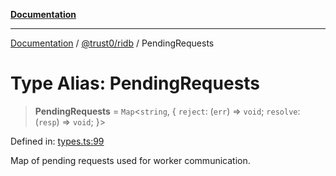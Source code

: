 [**Documentation**](../../../README.md)

***

[Documentation](../../../README.md) / [@trust0/ridb](../README.md) / PendingRequests

# Type Alias: PendingRequests

> **PendingRequests** = `Map`\<`string`, \{ `reject`: (`err`) => `void`; `resolve`: (`resp`) => `void`; \}\>

Defined in: [types.ts:99](https://github.com/trust0-project/RIDB/blob/ec1e43d2e9f91f06fa489f0836fc75985d814cf0/packages/ridb/src/types.ts#L99)

Map of pending requests used for worker communication.
